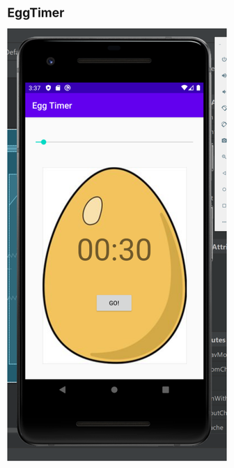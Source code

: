 # EggTimer

![Image of timer ](https://github.com/Morecoffeepls/EggTimer/blob/master/screenShot.PNG)
